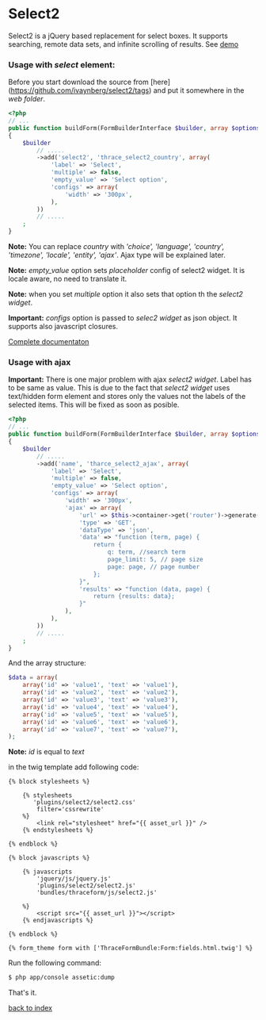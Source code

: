 Select2
=======

Select2 is a jQuery based replacement for select boxes. It supports searching, remote data sets, and infinite scrolling of results. 
See [demo](http://ivaynberg.github.com/select2/)

### Usage with *select* element:

Before you start download the source from [here] (https://github.com/ivaynberg/select2/tags) and put it somewhere in the *web folder*.

``` php
<?php
// ...
public function buildForm(FormBuilderInterface $builder, array $options)
{
    $builder
        // .....
        ->add('select2', 'thrace_select2_country', array(
            'label' => 'Select', 
            'multiple' => false,
            'empty_value' => 'Select option',
            'configs' => array(
                'width' => '300px',
            ),
        ))
		// .....
    ;
}
```

**Note:** You can replace *country* with *'choice', 'language', 'country', 'timezone', 'locale', 'entity', 'ajax'*. Ajax type will be explained later.

**Note:** *empty_value* option sets *placeholder* config of select2 widget. It is locale aware, no need to translate it. 

**Note:** when you set *multiple* option it also sets that option th the *select2 widget*.

**Important:** *configs* option is passed to *selec2 widget* as json object. It supports also javascript closures.

[Complete documentaton](http://ivaynberg.github.com/select2/)


### Usage with ajax

**Important:** There is one major problem with ajax *select2 widget*. Label has to be same as value. 
This is due to the fact that *select2 widget* uses text/hidden form element and stores only the values not the labels of the selected items.
This will be fixed as soon as posible.


``` php
<?php
// ...
public function buildForm(FormBuilderInterface $builder, array $options)
{
    $builder
        // .....
        ->add('name', 'tharce_select2_ajax', array(
            'label' => 'Select', 
            'multiple' => false,
            'empty_value' => 'Select option',
            'configs' => array(
                'width' => '300px',
                'ajax' => array(
                    'url' => $this->container->get('router')->generate('ajax_route', array(), true),
                    'type' => 'GET',
                    'dataType' => 'json',  
                    'data' => "function (term, page) {
                        return {
                            q: term, //search term
                            page_limit: 5, // page size
                            page: page, // page number
                        };
                    }",
                    'results' => "function (data, page) { 
                        return {results: data};
                    }"      
                ),
            ),
        ))
		// .....
    ;
}
```

And the array structure:

``` php
$data = array(
    array('id' => 'value1', 'text' => 'value1'),
    array('id' => 'value2', 'text' => 'value2'),
    array('id' => 'value3', 'text' => 'value3'),
    array('id' => 'value4', 'text' => 'value4'),
    array('id' => 'value5', 'text' => 'value5'),
    array('id' => 'value6', 'text' => 'value6'),
    array('id' => 'value7', 'text' => 'value7'),
);
```

**Note:** *id* is equal to *text*

in the twig template add following code:

``` jinja
{% block stylesheets %}
            
    {% stylesheets
       'plugins/select2/select2.css'
        filter='cssrewrite'
    %}
        <link rel="stylesheet" href="{{ asset_url }}" />
    {% endstylesheets %}

{% endblock %}

{% block javascripts %}

    {% javascripts
        'jquery/js/jquery.js'
        'plugins/select2/select2.js'                    
        'bundles/thraceform/js/select2.js'
   
    %}
        <script src="{{ asset_url }}"></script>
	{% endjavascripts %}

{% endblock %}

{% form_theme form with ['ThraceFormBundle:Form:fields.html.twig'] %}

```
Run the following command:

``` bash
$ php app/console assetic:dump
```

That's it.

[back to index](index.md#list)
